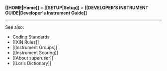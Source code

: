 **[[HOME|Home]]** > **[[SETUP|Setup]]** > **[[DEVELOPER'S INSTRUMENT GUIDE|Developer's Instrument Guide]]**

----
See also:
* [Coding Standards](https://github.com/aces/Loris/blob/master/docs/CodingStandards)
* [[XIN Rules]]
* [[Instrument Groups]]
* [[Instrument Scoring]]
* [[About superuser]]
* [[Loris Dictionary]]